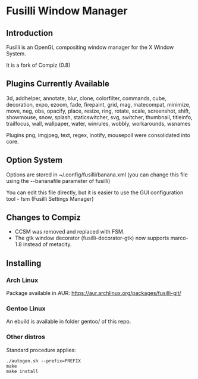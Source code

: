 Fusilli Window Manager
======

## Introduction

Fusilli is an OpenGL compositing window manager for the X Window System.

It is a fork of Compiz (0.8)

## Plugins Currently Available

3d, addhelper, annotate, blur, clone, colorfilter, commands, cube, decoration, expo, ezoom, fade, firepaint, grid, mag, matecompat,
minimize, move, neg, obs, opacify, place, resize, ring, rotate, scale, screenshot, shift, showmouse, snow, splash,
staticswitcher, svg, switcher, thumbnail, titleinfo, trailfocus, wall, wallpaper, water, winrules, wobbly, workarounds, wsnames

Plugins png, imgjpeg, text, regex, inotify, mousepoll were consolidated into core.

## Option System

Options are stored in ~/.config/fusilli/banana.xml (you can change this file using the --bananafile parameter of fusilli)

You can edit this file directly, but it is easier to use the GUI configuration tool - fsm (Fusilli Settings Manager)

## Changes to Compiz

* CCSM was removed and replaced with FSM.
* The gtk window decorator (fusilli-decorator-gtk) now supports marco-1.8 instead of metacity.

## Installing

### Arch Linux
Package available in AUR: https://aur.archlinux.org/packages/fusilli-git/

### Gentoo Linux

An ebuild is available in folder gentoo/ of this repo.

### Other distros

Standard procedure applies:

```
./autogen.sh --prefix=PREFIX
make
make install

```